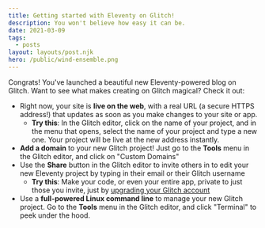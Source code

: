```yaml
---
title: Getting started with Eleventy on Glitch!
description: You won't believe how easy it can be.
date: 2021-03-09
tags:
  - posts
layout: layouts/post.njk
hero: /public/wind-ensemble.png
---
```


Congrats! You've launched a beautiful new Eleventy-powered blog on Glitch. Want to see what makes creating on Glitch magical? Check it out:

* Right now, your site is **live on the web**, with a real URL (a secure HTTPS address!) that updates as soon as you make changes to your site or app.
  + **Try this**: In the Glitch editor, click on the name of your project, and in the menu that opens, select the name of your project and type a new one. Your project will be live at the new address instantly.
* **Add a domain** to your new Glitch project! Just go to the **Tools** menu in the Glitch editor, and click on "Custom Domains"
* Use the **Share** button in the Glitch editor to invite others in to edit your new Eleventy project by typing in their email or their Glitch username
  + **Try this**: Make your code, or even your entire app, private to just those you invite, just by [upgrading your Glitch account](https://glitch.com/pricing)
* Use a **full-powered Linux command line** to manage your new Glitch project. Go to the **Tools** menu in the Glitch editor, and click "Terminal" to peek under the hood.
